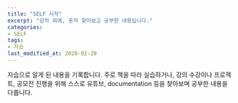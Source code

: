 ```yaml
---
title: "SELF 시작"
excerpt: "강의 외에, 혼자 찾아보고 공부한 내용입니다."
categories:
- SELF
tags:
- 자습
last_modified_at: 2020-02-28
---
```






자습으로 알게 된 내용을 기록합니다. 주로 책을 따라 실습하거나, 강의 수강이나 프로젝트, 공모전 진행을 위해 스스로 유튜브, documentation 등을 찾아보며 공부한 내용을 다룹니다.